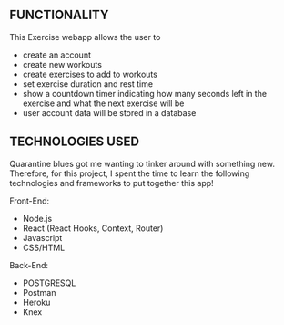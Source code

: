 ## FUNCTIONALITY

This Exercise webapp allows the user to 
- create an account
- create new workouts 
- create exercises to add to workouts
- set exercise duration and rest time
- show a countdown timer indicating how many seconds left in the exercise and what the next exercise will be
- user account data will be stored in a database



## TECHNOLOGIES USED

Quarantine blues got me wanting to tinker around with something new. Therefore, for this project, I spent the time to learn the following technologies and frameworks to put together this app!

Front-End:
- Node.js
- React (React Hooks, Context, Router) 
- Javascript
- CSS/HTML

Back-End:
- POSTGRESQL
- Postman
- Heroku 
- Knex 






